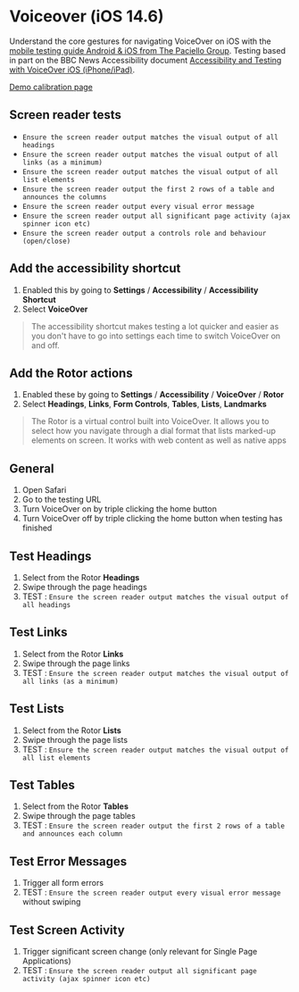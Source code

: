 # Voiceover (iOS 14.6)
Understand the core gestures for navigating VoiceOver on iOS with the [mobile testing guide Android & iOS from The Paciello Group](https://www.tpgi.com/mobile-accessibility/). Testing based in part on the BBC News Accessibility document [Accessibility and Testing with VoiceOver iOS (iPhone/iPad)](https://bbc.github.io/accessibility-news-and-you/accessibility-and-testing-with-voiceover-ios).

<a href="https://govau.github.io/accessibility/">Demo calibration page</a>

## Screen reader tests
- `Ensure the screen reader output matches the visual output of all headings`
- `Ensure the screen reader output matches the visual output of all links (as a minimum)`
- `Ensure the screen reader output matches the visual output of all list elements`
- `Ensure the screen reader output the first 2 rows of a table and announces the columns`
- `Ensure the screen reader output every visual error message`
- `Ensure the screen reader output all significant page activity (ajax spinner icon etc)`
- `Ensure the screen reader output a controls role and behaviour (open/close)`

## Add the accessibility shortcut
1.	Enabled this by going to **Settings** / **Accessibility** / **Accessibility Shortcut**
2.	Select **VoiceOver**

> The accessibility shortcut makes testing a lot quicker and easier as you don't have to go into settings each time to switch VoiceOver on and off.

## Add the Rotor actions
1.	Enabled these by going to **Settings** / **Accessibility** / **VoiceOver** / **Rotor**
2.	Select **Headings**, **Links**, **Form Controls**, **Tables**, **Lists**, **Landmarks**

> The Rotor is a virtual control built into VoiceOver. It allows you to select how you navigate through a dial format that lists marked-up elements on screen. It works with web content as well as native apps

## General
1.	Open Safari
2.	Go to the testing URL
3.	Turn VoiceOver on by triple clicking the home button
4.	Turn VoiceOver off by triple clicking the home button when testing has finished

## Test Headings
1.	Select from the Rotor **Headings**
2.	Swipe through the page headings
3.	TEST : `Ensure the screen reader output matches the visual output of all headings`

## Test Links
1.	Select from the Rotor **Links**
2.	Swipe through the page links
3.	TEST : `Ensure the screen reader output matches the visual output of all links (as a minimum)`

## Test Lists

1.	Select from the Rotor **Lists**
2.	Swipe through the page lists
3.	TEST : `Ensure the screen reader output matches the visual output of all list elements`

## Test Tables

1.	Select from the Rotor **Tables**
2.	Swipe through the page tables
3.	TEST : `Ensure the screen reader output the first 2 rows of a table and announces each column`

## Test Error Messages

1. Trigger all form errors
2. TEST : `Ensure the screen reader output every visual error message` without swiping

## Test Screen Activity

1. Trigger significant screen change (only relevant for Single Page Applications)
2. TEST : `Ensure the screen reader output all significant page activity (ajax spinner icon etc)`

